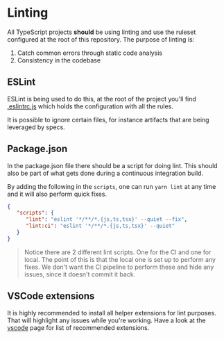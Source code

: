 # Linting

All TypeScript projects **should** be using linting and use the ruleset configured at the root of this
repository. The purpose of linting is:

1. Catch common errors through static code analysis
2. Consistency in the codebase

## ESLint

ESLint is being used to do this, at the root of the project you'll find [.eslintrc.js](../.eslintrc.js)
which holds the configuration with all the rules.

It is possible to ignore certain files, for instance artifacts that are being leveraged by specs.

## Package.json

In the package.json file there should be a script for doing lint. This should also be part of what gets
done during a continuous integration build.

By adding the following in the `scripts`, one can run `yarn lint` at any time and it will also perform
quick fixes.

```json
{
   "scripts": {
      "lint": "eslint '*/**/*.{js,ts,tsx}' --quiet --fix",
      "lint:ci": "eslint '*/**/*.{js,ts,tsx}' --quiet"
   }
}
```

> Notice there are 2 different lint scripts. One for the CI and one for local. The point of this is that the local one
> is set up to perform any fixes. We don't want the CI pipeline to perform these and hide any issues, since it doesn't
> commit it back.

## VSCode extensions

It is highly recommended to install all helper extensions for lint purposes. That will highlight any issues while you're
working. Have a look at the [vscode](./vscode.md) page for list of recommended extensions.
